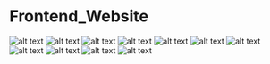 # Frontend_Website
![alt text](mobail-1.jpeg) ![alt text](mobail_3.jpeg) ![alt text](photo.jpeg) ![alt text](wright.jpeg) ![alt text](book.jpeg) ![alt text](book.jpg.jpg) ![alt text](book1.jpeg) ![alt text](carton.jpg) ![alt text](carton1.jpg) ![alt text](ipad.jpeg) ![alt text](manus.jpeg)
